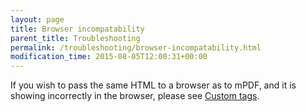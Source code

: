 ```yaml
---
layout: page
title: Browser incompatability
parent_title: Troubleshooting
permalink: /troubleshooting/browser-incompatability.html
modification_time: 2015-08-05T12:00:31+00:00
---
```


<p>If you wish to pass the same HTML to a browser as to mPDF, and it is showing incorrectly in the browser, please see <a href="{{ "/html-support/custom-html-tags.html" | prepend: site.baseurl }}">Custom tags</a>.</p>
